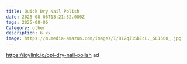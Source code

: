 ```yaml
---
title: Quick Dry Nail Polish
date: 2025-08-06T13:21:52.080Z
tags: 2025-08-06
Category: other
description: 6.xx
image: https://m.media-amazon.com/images/I/812qi1SbEcL._SL1500_.jpg
---
```

https://joylink.io/opi-dry-nail-polish ad